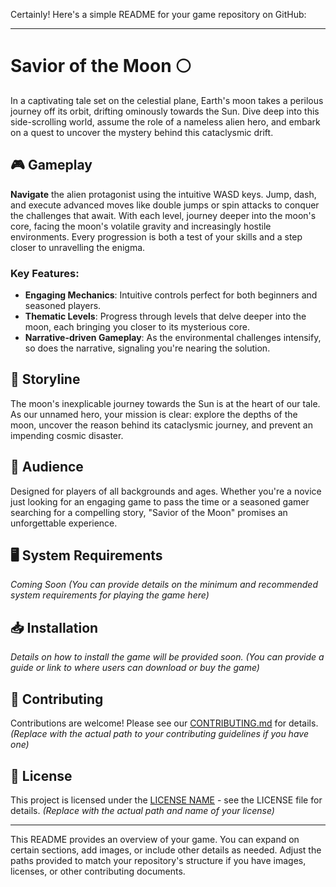 Certainly! Here's a simple README for your game repository on GitHub:

---

# Savior of the Moon 🌕

In a captivating tale set on the celestial plane, Earth's moon takes a perilous journey off its orbit, drifting ominously towards the Sun. Dive deep into this side-scrolling world, assume the role of a nameless alien hero, and embark on a quest to uncover the mystery behind this cataclysmic drift.




## 🎮 Gameplay

**Navigate** the alien protagonist using the intuitive WASD keys. Jump, dash, and execute advanced moves like double jumps or spin attacks to conquer the challenges that await. With each level, journey deeper into the moon's core, facing the moon's volatile gravity and increasingly hostile environments. Every progression is both a test of your skills and a step closer to unravelling the enigma.

### Key Features:

- **Engaging Mechanics**: Intuitive controls perfect for both beginners and seasoned players.
- **Thematic Levels**: Progress through levels that delve deeper into the moon, each bringing you closer to its mysterious core.
- **Narrative-driven Gameplay**: As the environmental challenges intensify, so does the narrative, signaling you're nearing the solution.

## 🌌 Storyline

The moon's inexplicable journey towards the Sun is at the heart of our tale. As our unnamed hero, your mission is clear: explore the depths of the moon, uncover the reason behind its cataclysmic journey, and prevent an impending cosmic disaster.

## 🎯 Audience

Designed for players of all backgrounds and ages. Whether you're a novice just looking for an engaging game to pass the time or a seasoned gamer searching for a compelling story, "Savior of the Moon" promises an unforgettable experience.

## 🖥️ System Requirements

*Coming Soon* 
*(You can provide details on the minimum and recommended system requirements for playing the game here)*

## 📥 Installation

*Details on how to install the game will be provided soon.*
*(You can provide a guide or link to where users can download or buy the game)*

## 🤝 Contributing

Contributions are welcome! Please see our [CONTRIBUTING.md](path/to/your/CONTRIBUTING.md) for details. *(Replace with the actual path to your contributing guidelines if you have one)*

## 📜 License

This project is licensed under the [LICENSE NAME](path/to/your/LICENSE) - see the LICENSE file for details. *(Replace with the actual path and name of your license)*

---

This README provides an overview of your game. You can expand on certain sections, add images, or include other details as needed. Adjust the paths provided to match your repository's structure if you have images, licenses, or other contributing documents.
